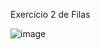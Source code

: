 Exercício 2 de Filas

![image](https://user-images.githubusercontent.com/99506287/234334304-20597228-8adf-4a48-80af-36a1acd0bd97.png)
